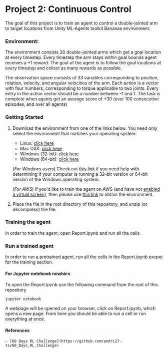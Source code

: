 # Project 2: Continuous Control

The goal of this project is to train an agent to control a double-jointed arm to target locations from Unity ML-Agents toolkit Bananas environment.

### Environment:

The environment consists 20 double-jointed arms which get a goal location at every timestep. Every timestep the arm stays within goal bounds agent receives a +1 reward. The goal of the agent is to follow the goal locations at every timestep and collect as many rewards as possible.

The observation space consists of 33 variables corresponding to position, rotation, velocity, and angular velocities of the arm. Each action is a vector with four numbers, corresponding to torque applicable to two joints. Every entry in the action vector should be a number between -1 and 1. The task is complete when agents get an average score of +30 (over 100 consecutive episodes, and over all agents)

### Getting Started

1. Download the environment from one of the links below.  You need only select the environment that matches your operating system:
    - Linux: [click here](https://s3-us-west-1.amazonaws.com/udacity-drlnd/P2/Reacher/Reacher_Linux.zip)
    - Mac OSX: [click here](https://s3-us-west-1.amazonaws.com/udacity-drlnd/P2/Reacher/Reacher.app.zip)
    - Windows (32-bit): [click here](https://s3-us-west-1.amazonaws.com/udacity-drlnd/P2/Reacher/Reacher_Windows_x86.zip)
    - Windows (64-bit): [click here](https://s3-us-west-1.amazonaws.com/udacity-drlnd/P2/Reacher/Reacher_Windows_x86_64.zip)
    
    (_For Windows users_) Check out [this link](https://support.microsoft.com/en-us/help/827218/how-to-determine-whether-a-computer-is-running-a-32-bit-version-or-64) if you need help with determining if your computer is running a 32-bit version or 64-bit version of the Windows operating system.

    (_For AWS_) If you'd like to train the agent on AWS (and have not [enabled a virtual screen](https://github.com/Unity-Technologies/ml-agents/blob/master/docs/Training-on-Amazon-Web-Service.md)), then please use [this link](https://s3-us-west-1.amazonaws.com/udacity-drlnd/P2/Reacher/Reacher_Linux_NoVis.zip) to obtain the environment.

2. Place the file in the root directory of this repository, and unzip (or decompress) the file. 

### Training the agent

In order to train the agent, open Report.ipynb and run all the cells. 

### Run a trained agent

In order to run a pretrained agent, run all the cells in the Report.ipynb excpet for the training section.

####  For Jupyter notebook newbies

To open the Report.ipynb use the following command from the root of this repository

```
jupyter notebook
```

A webpage will be opened on your browser, click on Report.ipynb, which opens a new page. From here you should be able to run a cell or run everything at once.


#### References

    - [60 Days RL Challenge](https://github.com/andri27-ts/60_Days_RL_Challenge)